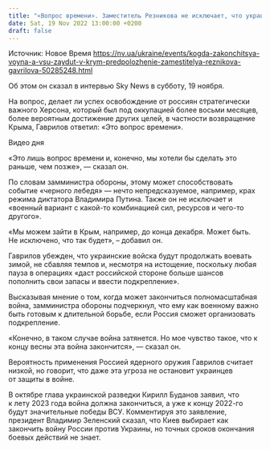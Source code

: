 ```yaml
---
title: "«Вопрос времени». Заместитель Резникова не исключает, что украинские военные могут зайти в Крым до конца декабря"
date: Sat, 19 Nov 2022 13:00:00 +0200
draft: false
---
```

Источник: Новое Время https://nv.ua/ukraine/events/kogda-zakonchitsya-voyna-a-vsu-zaydut-v-krym-predpolozhenie-zamestitelya-reznikova-gavrilova-50285248.html


Об этом он сказал в интервью Sky News в субботу, 19 ноября.

На вопрос, делает ли успех освобождение от россиян стратегически важного Херсона, который был под оккупацией более восьми месяцев, более вероятным достижение других целей, в частности возвращение Крыма, Гаврилов ответил: «Это вопрос времени».

 Видео дня   

«Это лишь вопрос времени и, конечно, мы хотели бы сделать это раньше, чем позже», — сказал он.

По словам замминистра обороны, этому может способствовать событие «черного лебедя» — нечто непредсказуемое, например, крах режима диктатора Владимира Путина. Также он не исключает и «военный вариант с какой-то комбинацией сил, ресурсов и чего-то другого».

«Мы можем зайти в Крым, например, до конца декабря. Может быть. Не исключено, что так будет», – добавил он.

Гаврилов убежден, что украинские войска будут продолжать воевать зимой, не сбавляя темпов и, несмотря на истощение, поскольку любая пауза в операциях «даст российской стороне больше шансов пополнить свои запасы и ввести подкрепление».

Высказывая мнение о том, когда может закончиться полномасштабная война, замминистра обороны подчеркнул, что ему как военному важно быть готовым к длительной борьбе, если Россия сможет организовать подкрепление.

«Конечно, в таком случае война затянется. Но мое чувство такое, что к концу весны эта война закончится», — сказал он.

Вероятность применения Россией ядерного оружия Гаврилов считает низкой, но говорит, что даже эта угроза не остановит украинцев от защиты в войне.

В октябре глава украинской разведки Кирилл Буданов заявил, что к лету 2023 года война должна закончиться, а уже к концу 2022-го будут значительные победы ВСУ. Комментируя это заявление, президент Владимир Зеленский сказал, что Киев выбирает как закончить войну России против Украины, но точных сроков окончания боевых действий не знает.
